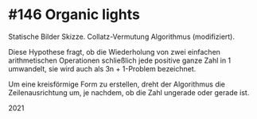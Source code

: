 # #146 Organic lights

Statische Bilder Skizze.
Collatz-Vermutung Algorithmus (modifiziert).

Diese Hypothese fragt, ob die Wiederholung von zwei einfachen arithmetischen Operationen schließlich jede positive ganze Zahl in 1 umwandelt, sie wird auch als 3n + 1-Problem bezeichnet.

Um eine kreisförmige Form zu erstellen, dreht der Algorithmus die Zeilenausrichtung um, je nachdem, ob die Zahl ungerade oder gerade ist.

2021
